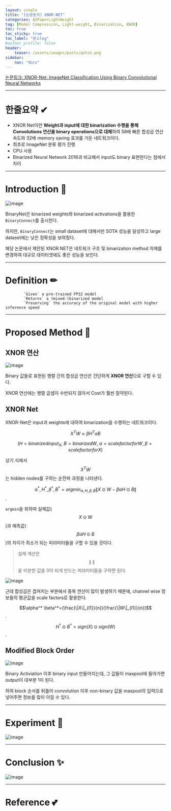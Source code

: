 ```yaml
---
layout: single
title: "[논문분석] XNOR-NET"
categories: AIPaperLightWeight
tag: [Model Compression, Light-weight, Binarization, XNOR]
toc: true
toc_sticky: true
toc_label: "쭌스log"
#author_profile: false
header:
    teaser: /assets/images/posts/qntzn.png
sidebar:
    nav: "docs"
---
```


[논문링크: XNOR-Net: ImageNet Classification Using Binary Convolutional Neural Networks](https://arxiv.org/abs/1603.05279)

****
# 한줄요약 ✔
- XNOR Net이란 **Weight과 input에 대한 binarization 수행을 통해 Convolutions 연산을 binary operations으로 대체**하여 58배 빠른 합성곱 연산 속도와 32배 memory saving 효과를 거둔 네트워크이다.
- 최초로 ImageNet 분류 평가 진행
- CPU 사용
- Binarized Neural Network 2016과 비교해서 input도 binary 표현한다는 점에서 차이

****
# Introduction 🙌
![image](https://user-images.githubusercontent.com/39285147/218665627-4e7bdfd9-c7b4-42a2-ae73-a87442b56267.png)

BinaryNet은 binarized weights와 binarized activations을 활용한 `BinaryConnect`를 출시한다.

하지만, `BinaryConnect`는 small dataset에 대해서만 SOTA 성능을 달성하고 large dataset에는 낮은 정확성을 보여줬다.

해당 논문에서 제안된 XNOR NET은 네트워크 구조 및 binarization method 자체를 변경하여 대규모 데이터셋에도 좋은 성능을 보인다.

****
# Definition ✏
            `Given` a pre-trained FP32 model
            `Returns` a (mixed-)binarized model
            `Preserving` the accuracy of the original model with higher inference speed

****
# Proposed Method 🧿
## XNOR 연산
![image](https://user-images.githubusercontent.com/39285147/218667767-97aa66a1-83a9-4266-8c2a-048f823de249.png)

Binary 값들로 표현된 행렬 간의 합성곱 연산은 간단하게 **XNOR 연산**으로 구할 수 있다.

XNOR 연산에는 행렬 곱셈이 수반되지 않아서 Cost가 훨씬 절약된다.

## XNOR Net
XNOR-Net은 input과 weights에 대하여 binarization을 수행하는 네트워크이다.

$$X^TW\approx \beta H^T \alpha B$$

$$(H=binarized input_X,\ B = binarized W,\ \alpha= scale factor for W,\ \beta=scale factor for X)$$

상기 식에서 $$X^TW$$는 hidden nodes를 구하는 순전파 과정을 나타낸다.

$$\alpha^*,H^*,\beta^*,B^*=argmin_{\alpha,H,\beta,B}\|X\odot W-\beta \alpha H \odot B\|$$.

`argmin`을 취하여 실제값($$X\odot W$$)과 예측값($$\beta \alpha H \odot B$$)의 차이가 최소가 되는 피라미터들을 구할 수 있을 것이다.

> 실제 계산은 $$\|\cdot\|$$을 미분한 값을 0이 되게 만드는 피라미터들을 구하면 된다.

![image](https://user-images.githubusercontent.com/39285147/218670838-6a159169-6fe1-4750-8771-549d877e60ef.png)

근데 합성곱은 겹쳐지는 부분에서 중복 연산이 많이 발생하기 때문에, channel wise 정보들의 평균값을 scale factors로 활용한다.

$$\alpha^* \beta^*=(\frac{\|X\|_{l1}}{n})(\frac{\|W\|_{l1}}{n})$$.

$$H^*\odot B^*=sign(X) \odot sign(W)$$.

## Modified Block Order
![image](https://user-images.githubusercontent.com/39285147/218672068-70c43d4c-65d9-478e-8df0-863778af3e52.png)

Binary Activiation 이후 binary input 만들어지는데, 그 값들이 maxpool에 들어가면 output이 대부분 1이 된다.

하여 block 순서를 뒤틀어 convolution 이후 non-binary 값을 maxpool의 입력으로 넣어주면 정보를 많이 아낄 수 있다.

****
# Experiment 👀
![image](https://user-images.githubusercontent.com/39285147/218671986-23680735-2957-4e5b-8468-04d680afa3d4.png)

****
# Conclusion ✨
![image](https://user-images.githubusercontent.com/39285147/218671945-067d603d-3adc-425f-ab01-27b1cd83c26e.png)

****
# Reference 💕